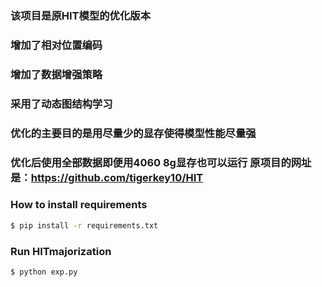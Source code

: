 ### 该项目是原HIT模型的优化版本
### 增加了相对位置编码
### 增加了数据增强策略 
### 采用了动态图结构学习
### 优化的主要目的是用尽量少的显存使得模型性能尽量强
### 优化后使用全部数据即便用4060 8g显存也可以运行 原项目的网址是：https://github.com/tigerkey10/HIT


### How to install requirements
```sh
$ pip install -r requirements.txt
```

### Run HITmajorization
```
$ python exp.py
```





